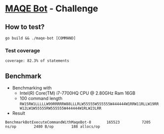 # [MAQE Bot](https://maqe.github.io/maqe-bot.html) - Challenge

## How to test?
```
go build && ./maqe-bot [COMMAND]
```

### Test coverage
```
coverage: 82.3% of statements
```

## Benchmark
- Benchmarking with
  - Intel(R) Core(TM) i7-7700HQ CPU @ 2.80GHz Ram 16GB
  - 100 command length `RW15RW1LLLLLW99RRRRRW88LLLRLW55555W555555W444444W1RRW11RLLW19RRW12LW1W55555RW555555W444444W1RLW23LRR`
- Result
```
BenchmarkBotExecuteCommandWithMaqeBot-8   	  165523	      7205 ns/op	    2480 B/op	     188 allocs/op
```